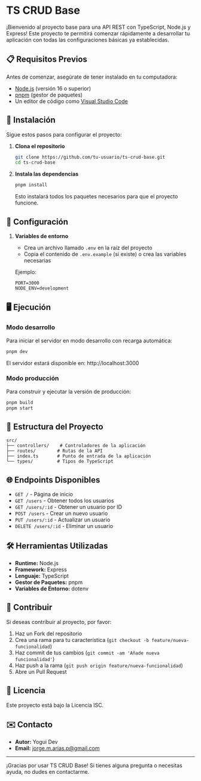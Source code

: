 # TS CRUD Base

¡Bienvenido al proyecto base para una API REST con TypeScript, Node.js y Express! Este proyecto te permitirá comenzar rápidamente a desarrollar tu aplicación con todas las configuraciones básicas ya establecidas.

## 📋 Requisitos Previos

Antes de comenzar, asegúrate de tener instalado en tu computadora:

- [Node.js](https://nodejs.org/) (versión 16 o superior)
- [pnpm](https://pnpm.io/) (gestor de paquetes)
- Un editor de código como [Visual Studio Code](https://code.visualstudio.com/)

## 🚀 Instalación

Sigue estos pasos para configurar el proyecto:

1. **Clona el repositorio**
   ```bash
   git clone https://github.com/tu-usuario/ts-crud-base.git
   cd ts-crud-base
   ```

2. **Instala las dependencias**
   ```bash
   pnpm install
   ```
   Esto instalará todos los paquetes necesarios para que el proyecto funcione.

## 🔧 Configuración

1. **Variables de entorno**
   - Crea un archivo llamado `.env` en la raíz del proyecto
   - Copia el contenido de `.env.example` (si existe) o crea las variables necesarias

   Ejemplo:
   ```
   PORT=3000
   NODE_ENV=development
   ```

## 🖥️ Ejecución

### Modo desarrollo
Para iniciar el servidor en modo desarrollo con recarga automática:

```bash
pnpm dev
```

El servidor estará disponible en: http://localhost:3000

### Modo producción
Para construir y ejecutar la versión de producción:

```bash
pnpm build
pnpm start
```

## 📂 Estructura del Proyecto

```
src/
├── controllers/    # Controladores de la aplicación
├── routes/        # Rutas de la API
├── index.ts       # Punto de entrada de la aplicación
└── types/         # Tipos de TypeScript
```

## 🌐 Endpoints Disponibles

- `GET /` - Página de inicio
- `GET /users` - Obtener todos los usuarios
- `GET /users/:id` - Obtener un usuario por ID
- `POST /users` - Crear un nuevo usuario
- `PUT /users/:id` - Actualizar un usuario
- `DELETE /users/:id` - Eliminar un usuario

## 🛠️ Herramientas Utilizadas

- **Runtime:** Node.js
- **Framework:** Express
- **Lenguaje:** TypeScript
- **Gestor de Paquetes:** pnpm
- **Variables de Entorno:** dotenv

## 🤝 Contribuir

Si deseas contribuir al proyecto, por favor:

1. Haz un Fork del repositorio
2. Crea una rama para tu característica (`git checkout -b feature/nueva-funcionalidad`)
3. Haz commit de tus cambios (`git commit -am 'Añade nueva funcionalidad'`)
4. Haz push a la rama (`git push origin feature/nueva-funcionalidad`)
5. Abre un Pull Request

## 📄 Licencia

Este proyecto está bajo la Licencia ISC.

## ✉️ Contacto

- **Autor:** Yogui Dev
- **Email:** jorge.m.arias.p@gmail.com

---

¡Gracias por usar TS CRUD Base! Si tienes alguna pregunta o necesitas ayuda, no dudes en contactarme.
